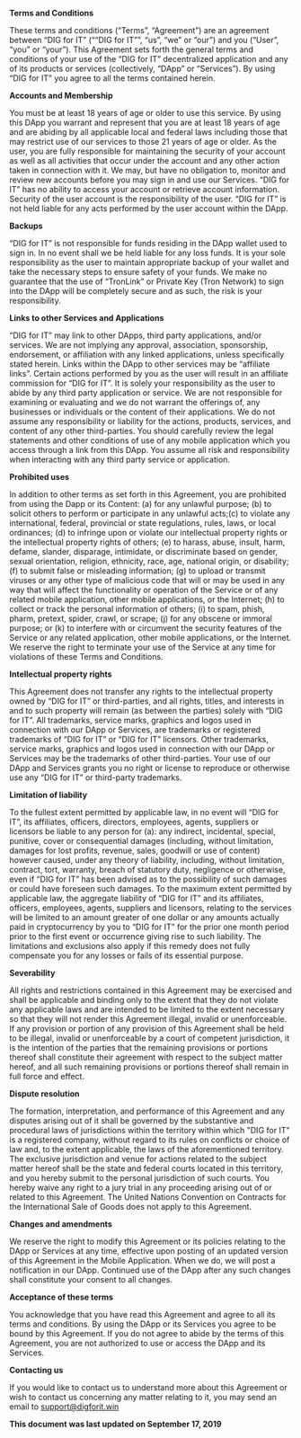 **Terms and Conditions**

These terms and conditions (“Terms”, “Agreement”) are an agreement between “DIG for IT” (““DIG for IT””, “us”, “we” or “our”) and you (“User”, “you” or “your”). This Agreement sets forth the general terms and conditions of your use of the “DIG for IT” decentralized application and any of its products or services (collectively, “DApp” or “Services”). By using “DIG for IT” you agree to all the terms contained herein.

**Accounts and Membership**

You must be at least 18 years of age or older to use this service. By using this DApp you warrant and represent that you are at least 18 years of age and are abiding by all applicable local and federal laws including those that may restrict use of our services to those 21 years of age or older. As the user, you are fully responsible for maintaining the security of your account as well as all activities that occur under the account and any other action taken in connection with it. We may, but have no obligation to, monitor and review new accounts before you may sign in and use our Services. “DIG for IT” has no ability to access your account or retrieve account information. Security of the user account is the responsibility of the user. “DIG for IT” is not held liable for any acts performed by the user account within the DApp.

**Backups**

“DIG for IT” is not responsible for funds residing in the DApp wallet used to sign in. In no event shall we be held liable for any loss funds. It is your sole responsibility as the user to maintain appropriate backup of your wallet and take the necessary steps to ensure safety of your funds. We make no guarantee that the use of “TronLink” or Private Key (Tron Network) to sign into the DApp will be completely secure and as such, the risk is your responsibility.

**Links to other Services and Applications**

“DIG for IT” may link to other DApps, third party applications, and/or services. We are not implying any approval, association, sponsorship, endorsement, or affiliation with any linked applications, unless specifically stated herein. Links within the DApp to other services may be “affiliate links”. Certain actions performed by you as the user will result in an affiliate commission for “DIG for IT”. It is solely your responsibility as the user to abide by any third party application or service. We are not responsible for examining or evaluating and we do not warrant the offerings of, any businesses or individuals or the content of their applications. We do not assume any responsibility or liability for the actions, products, services, and content of any other third-parties. You should carefully review the legal statements and other conditions of use of any mobile application which you access through a link from this DApp. You assume all risk and responsibility when interacting with any third party service or application.

**Prohibited uses**

In addition to other terms as set forth in this Agreement, you are prohibited from using the Dapp or its Content: (a) for any unlawful purpose; (b) to solicit others to perform or participate in any unlawful acts;(c) to violate any international, federal, provincial or state regulations, rules, laws, or local ordinances; (d) to infringe upon or violate our intellectual property rights or the intellectual property rights of others; (e) to harass, abuse, insult, harm, defame, slander, disparage, intimidate, or discriminate based on gender, sexual orientation, religion, ethnicity, race, age, national origin, or disability; (f) to submit false or misleading information; (g) to upload or transmit viruses or any other type of malicious code that will or may be used in any way that will affect the functionality or operation of the Service or of any related mobile application, other mobile applications, or the Internet; (h) to collect or track the personal information of others; (i) to spam, phish, pharm, pretext, spider, crawl, or scrape; (j) for any obscene or immoral purpose; or (k) to interfere with or circumvent the security features of the Service or any related application, other mobile applications, or the Internet. We reserve the right to terminate your use of the Service at any time for violations of these Terms and Conditions.

**Intellectual property rights**

This Agreement does not transfer any rights to the intellectual property owned by “DIG for IT” or third-parties, and all rights, titles, and interests in and to such property will remain (as between the parties) solely with “DIG for IT”. All trademarks, service marks, graphics and logos used in connection with our DApp or Services, are trademarks or registered trademarks of “DIG for IT” or “DIG for IT” licensors. Other trademarks, service marks, graphics and logos used in connection with our DApp or Services may be the trademarks of other third-parties. Your use of our DApp and Services grants you no right or license to reproduce or otherwise use any “DIG for IT” or third-party trademarks.

**Limitation of liability**

To the fullest extent permitted by applicable law, in no event will “DIG for IT”, its affiliates, officers, directors, employees, agents, suppliers or licensors be liable to any person for (a): any indirect, incidental, special, punitive, cover or consequential damages (including, without limitation, damages for lost profits, revenue, sales, goodwill or use of content) however caused, under any theory of liability, including, without limitation, contract, tort, warranty, breach of statutory duty, negligence or otherwise, even if “DIG for IT” has been advised as to the possibility of such damages or could have foreseen such damages. To the maximum extent permitted by applicable law, the aggregate liability of “DIG for IT” and its affiliates, officers, employees, agents, suppliers and licensors, relating to the services will be limited to an amount greater of one dollar or any amounts actually paid in cryptocurrency by you to “DIG for IT” for the prior one month period prior to the first event or occurrence giving rise to such liability. The limitations and exclusions also apply if this remedy does not fully compensate you for any losses or fails of its essential purpose.

**Severability**

All rights and restrictions contained in this Agreement may be exercised and shall be applicable and binding only to the extent that they do not violate any applicable laws and are intended to be limited to the extent necessary so that they will not render this Agreement illegal, invalid or unenforceable. If any provision or portion of any provision of this Agreement shall be held to be illegal, invalid or unenforceable by a court of competent jurisdiction, it is the intention of the parties that the remaining provisions or portions thereof shall constitute their agreement with respect to the subject matter hereof, and all such remaining provisions or portions thereof shall remain in full force and effect.

**Dispute resolution**

The formation, interpretation, and performance of this Agreement and any disputes arising out of it shall be governed by the substantive and procedural laws of jurisdictions within the territory within which "DIG for IT" is a registered company, without regard to its rules on conflicts or choice of law and, to the extent applicable, the laws of the aforementioned territory. The exclusive jurisdiction and venue for actions related to the subject matter hereof shall be the state and federal courts located in this territory, and you hereby submit to the personal jurisdiction of such courts. You hereby waive any right to a jury trial in any proceeding arising out of or related to this Agreement. The United Nations Convention on Contracts for the International Sale of Goods does not apply to this Agreement.

**Changes and amendments**

We reserve the right to modify this Agreement or its policies relating to the DApp or Services at any time, effective upon posting of an updated version of this Agreement in the Mobile Application. When we do, we will post a notification in our DApp. Continued use of the DApp after any such changes shall constitute your consent to all changes.

**Acceptance of these terms**

You acknowledge that you have read this Agreement and agree to all its terms and conditions. By using the DApp or its Services you agree to be bound by this Agreement. If you do not agree to abide by the terms of this Agreement, you are not authorized to use or access the DApp and its Services.

**Contacting us**

If you would like to contact us to understand more about this Agreement or wish to contact us concerning any matter relating to it, you may send an email to support@digforit.win

**This document was last updated on September 17, 2019**
